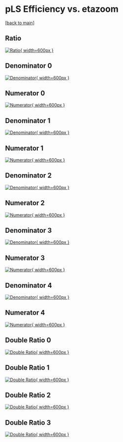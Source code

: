 # pLS Efficiency vs. etazoom

[[back to main](./)]



## Ratio

[![Ratio](../mtv/var/pLS_vtr_211_-1_eff_etazoom.png){ width=600px }](../mtv/var/pLS_vtr_211_-1_eff_etazoom.pdf)

## Denominator 0

[![Denominator](../mtv/den/pLS_vtr_211_-1_eff_etazoom_den0.png){ width=600px }](../mtv/den/pLS_vtr_211_-1_eff_etazoom_den0.pdf)

## Numerator 0

[![Numerator](../mtv/num/pLS_vtr_211_-1_eff_etazoom_num0.png){ width=600px }](../mtv/num/pLS_vtr_211_-1_eff_etazoom_num0.pdf)

## Denominator 1

[![Denominator](../mtv/den/pLS_vtr_211_-1_eff_etazoom_den1.png){ width=600px }](../mtv/den/pLS_vtr_211_-1_eff_etazoom_den1.pdf)

## Numerator 1

[![Numerator](../mtv/num/pLS_vtr_211_-1_eff_etazoom_num1.png){ width=600px }](../mtv/num/pLS_vtr_211_-1_eff_etazoom_num1.pdf)

## Denominator 2

[![Denominator](../mtv/den/pLS_vtr_211_-1_eff_etazoom_den2.png){ width=600px }](../mtv/den/pLS_vtr_211_-1_eff_etazoom_den2.pdf)

## Numerator 2

[![Numerator](../mtv/num/pLS_vtr_211_-1_eff_etazoom_num2.png){ width=600px }](../mtv/num/pLS_vtr_211_-1_eff_etazoom_num2.pdf)

## Denominator 3

[![Denominator](../mtv/den/pLS_vtr_211_-1_eff_etazoom_den3.png){ width=600px }](../mtv/den/pLS_vtr_211_-1_eff_etazoom_den3.pdf)

## Numerator 3

[![Numerator](../mtv/num/pLS_vtr_211_-1_eff_etazoom_num3.png){ width=600px }](../mtv/num/pLS_vtr_211_-1_eff_etazoom_num3.pdf)

## Denominator 4

[![Denominator](../mtv/den/pLS_vtr_211_-1_eff_etazoom_den4.png){ width=600px }](../mtv/den/pLS_vtr_211_-1_eff_etazoom_den4.pdf)

## Numerator 4

[![Numerator](../mtv/num/pLS_vtr_211_-1_eff_etazoom_num4.png){ width=600px }](../mtv/num/pLS_vtr_211_-1_eff_etazoom_num4.pdf)

## Double Ratio 0

[![Double Ratio](../mtv/ratio/pLS_vtr_211_-1_eff_etazoom_ratio0.png){ width=600px }](../mtv/ratio/pLS_vtr_211_-1_eff_etazoom_ratio0.pdf)

## Double Ratio 1

[![Double Ratio](../mtv/ratio/pLS_vtr_211_-1_eff_etazoom_ratio1.png){ width=600px }](../mtv/ratio/pLS_vtr_211_-1_eff_etazoom_ratio1.pdf)

## Double Ratio 2

[![Double Ratio](../mtv/ratio/pLS_vtr_211_-1_eff_etazoom_ratio2.png){ width=600px }](../mtv/ratio/pLS_vtr_211_-1_eff_etazoom_ratio2.pdf)

## Double Ratio 3

[![Double Ratio](../mtv/ratio/pLS_vtr_211_-1_eff_etazoom_ratio3.png){ width=600px }](../mtv/ratio/pLS_vtr_211_-1_eff_etazoom_ratio3.pdf)

